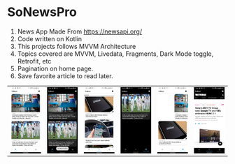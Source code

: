 # SoNewsPro

1. News App Made From https://newsapi.org/
2. Code written on Kotlin
3. This projects follows MVVM Architecture
4. Topics covered are MVVM, Livedata, Fragments, Dark Mode toggle, Retrofit, etc
5. Pagination on home page.
6. Save favorite article to read later.


<table>
 
  <tr>
    <td valign="top"><img src="https://github.com/geekysachintech/SoNewsPro/blob/main/Screenshots%20%26%20Apk/1.jpeg"></td>
    <td valign="top"><img src="https://github.com/geekysachintech/SoNewsPro/blob/main/Screenshots%20%26%20Apk/4.jpeg"></td>
    <td valign="top"><img src="https://github.com/geekysachintech/SoNewsPro/blob/main/Screenshots%20%26%20Apk/2.jpeg"></td>
    <td valign="top"><img src="https://github.com/geekysachintech/SoNewsPro/blob/main/Screenshots%20%26%20Apk/5.jpeg"></td>
    <td valign="top"><img src="https://github.com/geekysachintech/SoNewsPro/blob/main/Screenshots%20%26%20Apk/3.jpeg"></td>
    <td valign="top"><img src="https://github.com/geekysachintech/SoNewsPro/blob/main/Screenshots%20%26%20Apk/6.jpeg"></td>
    
  </tr>
 </table>
